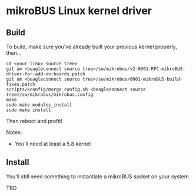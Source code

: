 # mikroBUS Linux kernel driver

## Build

To build, make sure you've already built your previous kernel properly, then...

```
cd <your linux source tree>
git am <beagleconnect source tree>/sw/mikrobus/v2-0001-RFC-mikroBUS-driver-for-add-on-boards.patch
git am <beagleconnect source tree>/sw/mikrobus/0001-mikroBUS-build-fixes.patch
scripts/kconfig/merge_config.sh <beagleconnect source tree>/sw/mikrobus/mikrobus.config
make
sudo make modules_install
sudo make install
```

Then reboot and profit!

Notes:
* You'll need at least a 5.8 kernel

## Install

You'll still need something to instantiate a mikroBUS socket on your system.

TBD

